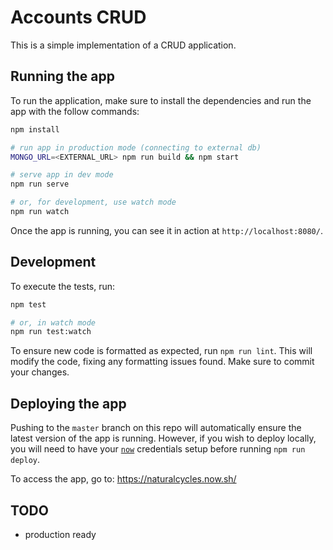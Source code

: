 # Accounts CRUD

This is a simple implementation of a CRUD application.

## Running the app

To run the application, make sure to install the dependencies and run the
app with the follow commands:

```sh
npm install

# run app in production mode (connecting to external db)
MONGO_URL=<EXTERNAL_URL> npm run build && npm start

# serve app in dev mode
npm run serve

# or, for development, use watch mode
npm run watch
```

Once the app is running, you can see it in action at `http://localhost:8080/`.

## Development

To execute the tests, run:

```sh
npm test

# or, in watch mode
npm run test:watch
```

To ensure new code is formatted as expected, run `npm run lint`. This will
modify the code, fixing any formatting issues found. Make sure to commit your
changes.

## Deploying the app

Pushing to the `master` branch on this repo will automatically ensure the
latest version of the app is running. However, if you wish to deploy locally,
you will need to have your [`now`](https://zeit.co/now) credentials setup
before running `npm run deploy`.

To access the app, go to: https://naturalcycles.now.sh/

## TODO

- production ready
